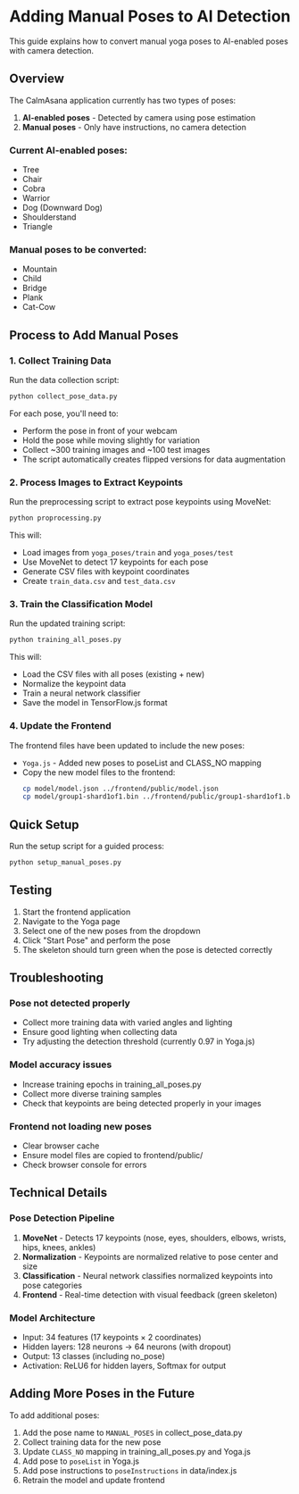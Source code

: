 # Adding Manual Poses to AI Detection

This guide explains how to convert manual yoga poses to AI-enabled poses with camera detection.

## Overview

The CalmAsana application currently has two types of poses:
1. **AI-enabled poses** - Detected by camera using pose estimation
2. **Manual poses** - Only have instructions, no camera detection

### Current AI-enabled poses:
- Tree
- Chair
- Cobra
- Warrior
- Dog (Downward Dog)
- Shoulderstand
- Triangle

### Manual poses to be converted:
- Mountain
- Child
- Bridge
- Plank
- Cat-Cow

## Process to Add Manual Poses

### 1. Collect Training Data

Run the data collection script:
```bash
python collect_pose_data.py
```

For each pose, you'll need to:
- Perform the pose in front of your webcam
- Hold the pose while moving slightly for variation
- Collect ~300 training images and ~100 test images
- The script automatically creates flipped versions for data augmentation

### 2. Process Images to Extract Keypoints

Run the preprocessing script to extract pose keypoints using MoveNet:
```bash
python proprocessing.py
```

This will:
- Load images from `yoga_poses/train` and `yoga_poses/test`
- Use MoveNet to detect 17 keypoints for each pose
- Generate CSV files with keypoint coordinates
- Create `train_data.csv` and `test_data.csv`

### 3. Train the Classification Model

Run the updated training script:
```bash
python training_all_poses.py
```

This will:
- Load the CSV files with all poses (existing + new)
- Normalize the keypoint data
- Train a neural network classifier
- Save the model in TensorFlow.js format

### 4. Update the Frontend

The frontend files have been updated to include the new poses:
- `Yoga.js` - Added new poses to poseList and CLASS_NO mapping
- Copy the new model files to the frontend:
  ```bash
  cp model/model.json ../frontend/public/model.json
  cp model/group1-shard1of1.bin ../frontend/public/group1-shard1of1.bin
  ```

## Quick Setup

Run the setup script for a guided process:
```bash
python setup_manual_poses.py
```

## Testing

1. Start the frontend application
2. Navigate to the Yoga page
3. Select one of the new poses from the dropdown
4. Click "Start Pose" and perform the pose
5. The skeleton should turn green when the pose is detected correctly

## Troubleshooting

### Pose not detected properly
- Collect more training data with varied angles and lighting
- Ensure good lighting when collecting data
- Try adjusting the detection threshold (currently 0.97 in Yoga.js)

### Model accuracy issues
- Increase training epochs in training_all_poses.py
- Collect more diverse training samples
- Check that keypoints are being detected properly in your images

### Frontend not loading new poses
- Clear browser cache
- Ensure model files are copied to frontend/public/
- Check browser console for errors

## Technical Details

### Pose Detection Pipeline
1. **MoveNet** - Detects 17 keypoints (nose, eyes, shoulders, elbows, wrists, hips, knees, ankles)
2. **Normalization** - Keypoints are normalized relative to pose center and size
3. **Classification** - Neural network classifies normalized keypoints into pose categories
4. **Frontend** - Real-time detection with visual feedback (green skeleton)

### Model Architecture
- Input: 34 features (17 keypoints × 2 coordinates)
- Hidden layers: 128 neurons → 64 neurons (with dropout)
- Output: 13 classes (including no_pose)
- Activation: ReLU6 for hidden layers, Softmax for output

## Adding More Poses in the Future

To add additional poses:
1. Add the pose name to `MANUAL_POSES` in collect_pose_data.py
2. Collect training data for the new pose
3. Update `CLASS_NO` mapping in training_all_poses.py and Yoga.js
4. Add pose to `poseList` in Yoga.js
5. Add pose instructions to `poseInstructions` in data/index.js
6. Retrain the model and update frontend